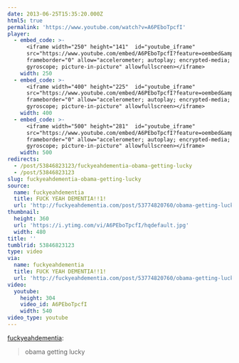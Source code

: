 ```yaml
---
date: 2013-06-25T15:35:20.000Z
html5: true
permalink: 'https://www.youtube.com/watch?v=A6PEboTpcfI'
player:
  - embed_code: >-
      <iframe width="250" height="141"  id="youtube_iframe"
      src="https://www.youtube.com/embed/A6PEboTpcfI?feature=oembed&amp;enablejsapi=1&amp;origin=https://safe.txmblr.com&amp;wmode=opaque"
      frameborder="0" allow="accelerometer; autoplay; encrypted-media;
      gyroscope; picture-in-picture" allowfullscreen></iframe>
    width: 250
  - embed_code: >-
      <iframe width="400" height="225"  id="youtube_iframe"
      src="https://www.youtube.com/embed/A6PEboTpcfI?feature=oembed&amp;enablejsapi=1&amp;origin=https://safe.txmblr.com&amp;wmode=opaque"
      frameborder="0" allow="accelerometer; autoplay; encrypted-media;
      gyroscope; picture-in-picture" allowfullscreen></iframe>
    width: 400
  - embed_code: >-
      <iframe width="500" height="281"  id="youtube_iframe"
      src="https://www.youtube.com/embed/A6PEboTpcfI?feature=oembed&amp;enablejsapi=1&amp;origin=https://safe.txmblr.com&amp;wmode=opaque"
      frameborder="0" allow="accelerometer; autoplay; encrypted-media;
      gyroscope; picture-in-picture" allowfullscreen></iframe>
    width: 500
redirects:
  - /post/53846823123/fuckyeahdementia-obama-getting-lucky
  - /post/53846823123
slug: fuckyeahdementia-obama-getting-lucky
source:
  name: fuckyeahdementia
  title: FUCK YEAH DEMENTIA!!1!
  url: 'http://fuckyeahdementia.com/post/53774820760/obama-getting-lucky'
thumbnail:
  height: 360
  url: 'https://i.ytimg.com/vi/A6PEboTpcfI/hqdefault.jpg'
  width: 480
title: ''
tumblrid: 53846823123
type: video
via:
  name: fuckyeahdementia
  title: FUCK YEAH DEMENTIA!!1!
  url: 'http://fuckyeahdementia.com/post/53774820760/obama-getting-lucky'
video:
  youtube:
    height: 304
    video_id: A6PEboTpcfI
    width: 540
video_type: youtube
---
```

<p><a href="http://fuckyeahdementia.com/post/53774820760/obama-getting-lucky" class="tumblr_blog">fuckyeahdementia</a>:</p>

<blockquote><p>obama getting lucky</p></blockquote>
